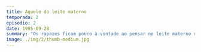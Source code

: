 ```yaml
---
title: Aquele do leite materno
temporada: 2
episodio: 2
date: 1995-09-28
summary: "Os rapazes ficam pouco à vontade ao pensar no leite materno de Carol. Rachel não gosta da amizade entre Monica e Julie."
image: ./img/2/thumb-medium.jpg
---
```

